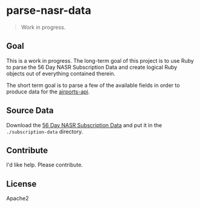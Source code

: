 # parse-nasr-data

> Work in progress.

## Goal

This is a work in progress. The long-term goal of this project is to use Ruby
to parse the 56 Day NASR Subscription Data and create logical Ruby objects out
of everything contained therein.

The short term goal is to parse a few of the available fields in order to
produce data for the [airports-api][1].

## Source Data

Download the [56 Day NASR Subscription Data][2] and put it in the
`./subscription-data` directory.

## Contribute

I'd like help. Please contribute.

## License

Apache2

[1]: http://github.com/far-almanac/airports-api
[2]: https://nfdc.faa.gov/xwiki/bin/view/NFDC/56+Day+NASR+Subscription

